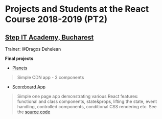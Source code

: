 # Projects and Students at the React Course 2018-2019 (PT2)
## [Step IT Academy, Bucharest](https://itstep.ro/)
Trainer: @Dragos Dehelean

**Final projects**

* [Planets](https://dragosdehelean.github.io/React-projects/Modul2.1/aplicatie_4/final/) 

> Simple CDN app - 2 components

* [Scoreboard App](https://dragosdehelean.github.io/React-Scoreboard-App/) 

> Simple one page app demonstrating various React features: functional and class components, state&props, lifting the state, event handling, controlled components, conditional CSS rendering etc. See the [source code](https://github.com/dragosdehelean/React-projects/tree/master/Modul4.2/4.2-end)

